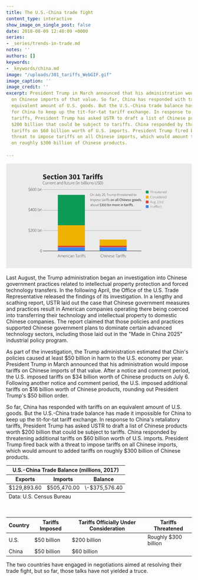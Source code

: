```yaml
---
title: The U.S.-China trade fight
content_type: interactive
show_image_on_single_post: false
date: 2018-08-09 12:40:09 +0000
series:
- _series/trends-in-trade.md
notes: ''
authors: []
keywords:
- _keywords/china.md
image: "/uploads/301_tariffs_WebGIF.gif"
image_caption: ''
image_credit: ''
excerpt: President Trump in March announced that his administration would impose tariffs
  on Chinese imports of that value. So far, China has responded with tariffs on an
  equivalent amount of U.S. goods. But the U.S.-China trade balance has made it impossible
  for China to keep up the tit-for-tat tariff exchange. In response to China's retaliatory
  tariffs, President Trump has asked USTR to draft a list of Chinese products worth
  $200 billion that could be subject to tariffs. China responded by threatening additional
  tariffs on $60 billion worth of U.S. imports. President Trump fired back with a
  threat to impose tariffs on all Chinese imports, which would amount to added tariffs
  on roughly $300 billion of Chinese products.

---
```

![](/uploads/301_tariffs_WebGIF.gif)

Last August, the Trump administration began an investigation into Chinese government practices related to intellectual property protection and forced technology transfers. In the following April, the Office of the U.S. Trade Representative released the findings of its investigation. In a lengthy and scathing report, USTR laid out the case that Chinese government measures and practices result in American companies operating there being coerced into transferring their technology and intellectual property to domestic Chinese companies. The report claimed that those policies and practices supported Chinese government plans to dominate certain advanced technology sectors, including those laid out in the "Made in China 2025" industrial policy program.

As part of the investigation, the Trump administration estimated that Chin's policies caused at least $50 billion in harm to the U.S. economy per year. President Trump in March announced that his administration would impose tariffs on Chinese imports of that value. After a notice and comment period, the U.S. imposed tariffs on $34 billion worth of Chinese products on July 6. Following another notice and comment period, the U.S. imposed additional tariffs on $16 billion worth of Chinese products, rounding out President Trump's $50 billion order.

So far, China has responded with tariffs on an equivalent amount of U.S. goods. But the U.S.-China trade balance has made it impossible for China to keep up the tit-for-tat tariff exchange. In response to China's retaliatory tariffs, President Trump has asked USTR to draft a list of Chinese products worth $200 billion that could be subject to tariffs. China responded by threatening additional tariffs on $60 billion worth of U.S. imports. President Trump fired back with a threat to impose tariffs on all Chinese imports, which would amount to added tariffs on roughly $300 billion of Chinese products.

<table>
<thead>
<tr>
<th colspan="3" class="table-title">
U.S.-China Trade Balance (millions, 2017)
</th>
</tr>
<tr>
<th>
Exports
</th>
<th>
Imports
</th>
<th>
Balance
</th>
</tr>
</thead>

<tbody>
<tr>
<td>
$129,893.60
</td>
<td>
$505,470.00
</td>
<td>
\-$375,576.40
</td>
</tr>
</tbody>
<tfoot>
<tr>
<td colspan="3">
Data: U.S. Census Bureau
</td>
</tr>
</tfoot>
</table>
<p> </p>
<table>
<thead>
<tr>
<th>
Country
</th>
<th>
Tariffs Imposed
</th>
<th>
Tariffs Officially Under Consideration
</th>
<th>
Tariffs Threatened
</th>
</tr>
</thead><tbody>
<tr>
<td>
U.S.
</td>
<td>
$50 billion
</td>
<td>
$200 billion
</td>
<td>
Roughly $300 billion
</td>
</tr>
<tr>
<td>
China
</td>
<td>
$50 billion
</td>
<td>
$60 billion
</td>
<td>

</td>
</tr>
</tbody>
</table>

The two countries have engaged in negotiations aimed at resolving their trade fight, but so far, those talks have not yielded a truce.